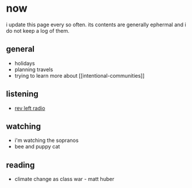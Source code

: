 # now

i update this page every so often. its contents are generally ephermal and i do not keep a log of them.

## general

- holidays
- planning travels
- trying to learn more about [[intentional-communities]]

## listening

- [rev left radio](https://revolutionaryleftradio.libsyn.com/)

## watching

- i'm watching the sopranos
- bee and puppy cat

## reading

- climate change as class war - matt huber
